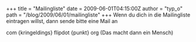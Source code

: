 +++
title = "Mailingliste"
date = 2009-06-01T04:15:00Z
author = "typ_o"
path = "/blog/2009/06/01/mailingliste"
+++
Wenn du dich in die Mailingliste eintragen willst, dann sende bitte eine
Mail an  
  
com {kringeldings} flipdot {punkt} org (Das macht dann ein Mensch)
